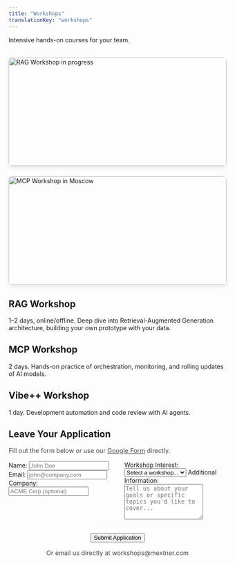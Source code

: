 ```yaml
---
title: "Workshops"
translationKey: "workshops"
---
```


<section id="workshops-hero">
  <p>Intensive hands-on courses for your team.</p>
  <div style="display: grid; grid-template-columns: repeat(auto-fit, minmax(300px, 1fr)); gap: 1.5rem; margin: 2rem 0;">
    <img src="/images/workshop_2025-07-09.jpeg" alt="RAG Workshop in progress" style="width: 100%; height: 250px; object-fit: cover; border-radius: 8px; box-shadow: 0 4px 8px rgba(0, 0, 0, 0.1);">
    <img src="/images/workshop_moscow.jpeg" alt="MCP Workshop in Moscow" style="width: 100%; height: 250px; object-fit: cover; border-radius: 8px; box-shadow: 0 4px 8px rgba(0, 0, 0, 0.1);">
  </div>
</section>

<section id="workshop-list">
  <article class="workshop-item">
    <h2>RAG Workshop</h2>
    <p>1–2 days, online/offline. Deep dive into Retrieval-Augmented Generation architecture, building your own prototype with your data.</p>
  </article>

  <article class="workshop-item">
    <h2>MCP Workshop</h2>
    <p>2 days. Hands-on practice of orchestration, monitoring, and rolling updates of AI models.</p>
  </article>

  <article class="workshop-item">
    <h2>Vibe++ Workshop</h2>
    <p>1 day. Development automation and code review with AI agents.</p>
  </article>
</section>

<section id="signup">
  <h2>Leave Your Application</h2>
  <div style="margin-bottom: 1rem;">
    <p style="font-size: 0.9rem; opacity: 0.8;">Fill out the form below or use our <a href="https://docs.google.com/forms/d/e/1FAIpQLSf16BwSw8-RKp-GXVmxtmQUT43CcJZD2UgxodZKQllNipcqUQ/viewform" target="_blank" id="prefill-link">Google Form</a> directly.</p>
  </div>
  <form action="https://docs.google.com/forms/d/e/1FAIpQLSf16BwSw8-RKp-GXVmxtmQUT43CcJZD2UgxodZKQllNipcqUQ/formResponse" method="POST" target="_blank" id="workshop-form" style="display: grid; grid-template-columns: 1fr 1fr; gap: 2rem;">
    <div class="form-column">
      <label for="name">Name:</label>
      <input type="text" name="entry.2045258218" id="name" placeholder="John Doe" required>
      <label for="email">Email:</label>
      <input type="email" name="entry.1911566836" id="email" placeholder="john@company.com" required>
      <label for="company">Company:</label>
      <input type="text" name="entry.1876465620" id="company" placeholder="ACME Corp (optional)">
    </div>
    <div class="form-column">
      <label for="workshop">Workshop Interest:</label>
      <select name="entry.74065017" id="workshop" required>
        <option value="">Select a workshop...</option>
        <option value="RAG Workshop">RAG Workshop</option>
        <option value="MCP Workshop">MCP Workshop</option>
        <option value="Vibe++ Workshop">Vibe++ Workshop</option>
        <option value="All workshops">All workshops</option>
      </select>
      <label for="message">Additional Information:</label>
      <textarea name="entry.274557002" id="message" rows="5" placeholder="Tell us about your goals or specific topics you'd like to cover..."></textarea>
    </div>
    <div style="grid-column: 1 / -1; text-align: center;">
      <button type="submit" class="btn">Submit Application</button>
    </div>
  </form>
  <p style="text-align: center; margin-top: 1rem; font-size: 0.9rem; opacity: 0.8;">Or email us directly at workshops@mextner.com</p>
  
  <script>
    // Pre-fill form from URL parameters
    const urlParams = new URLSearchParams(window.location.search);
    const formFields = {
      'name': 'entry.2045258218',
      'email': 'entry.1911566836', 
      'company': 'entry.1876465620',
      'workshop': 'entry.74065017'
    };
    
    // Pre-fill form fields if URL parameters exist
    for (const [field, entryId] of Object.entries(formFields)) {
      const value = urlParams.get(field);
      if (value) {
        const element = document.getElementById(field);
        if (element) element.value = decodeURIComponent(value);
      }
    }
    
    // Update Google Form link with pre-filled values
    function updatePrefillLink() {
      const baseUrl = 'https://docs.google.com/forms/d/e/1FAIpQLSf16BwSw8-RKp-GXVmxtmQUT43CcJZD2UgxodZKQllNipcqUQ/viewform';
      const params = [];
      
      for (const [field, entryId] of Object.entries(formFields)) {
        const element = document.getElementById(field);
        if (element && element.value) {
          params.push(`${entryId}=${encodeURIComponent(element.value)}`);
        }
      }
      
      const prefillLink = document.getElementById('prefill-link');
      if (params.length > 0) {
        prefillLink.href = `${baseUrl}?${params.join('&')}`;
      }
    }
    
    // Update link when form fields change
    document.querySelectorAll('#workshop-form input, #workshop-form select').forEach(element => {
      element.addEventListener('input', updatePrefillLink);
    });
  </script>
</section>

